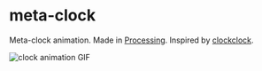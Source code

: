 # meta-clock

Meta-clock animation. Made in [Processing](https://processing.org). Inspired by [clockclock](https://clockclock.com).

![clock animation GIF](https://github.com/dkun7944/meta-clock/blob/master/clock-final.gif "Clock Animation")
